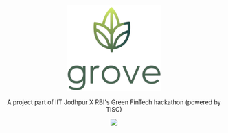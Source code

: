 <p align="center">
  <img src="assets/images/logo.png" height="200">
</p>
<p align="center">
  A project part of IIT Jodhpur X RBI's Green FinTech hackathon (powered by TISC)
</p>
<p align="center">
  <a href="https://skillicons.dev">
    <img src="https://skillicons.dev/icons?i=flutter,debian,neovim,py" />
  </a>
</p>


